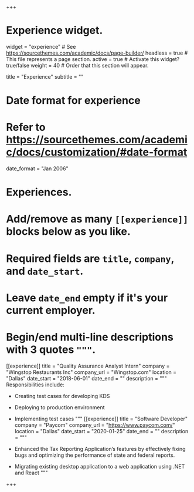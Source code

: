 +++
# Experience widget.
widget = "experience"  # See https://sourcethemes.com/academic/docs/page-builder/
headless = true  # This file represents a page section.
active = true  # Activate this widget? true/false
weight = 40  # Order that this section will appear.

title = "Experience"
subtitle = ""

# Date format for experience
#   Refer to https://sourcethemes.com/academic/docs/customization/#date-format
date_format = "Jan 2006"

# Experiences.
#   Add/remove as many `[[experience]]` blocks below as you like.
#   Required fields are `title`, `company`, and `date_start`.
#   Leave `date_end` empty if it's your current employer.
#   Begin/end multi-line descriptions with 3 quotes `"""`.
[[experience]]
  title = "Quality Assurance Analyst Intern"
  company = "Wingstop Restaurants Inc"
  company_url = "Wingstop.com"
  location = "Dallas"
  date_start = "2018-06-01"
  date_end = ""
  description = """
  Responsibilities include:

  * Creating test cases for developing KDS
  * Deploying to production environment
  * Implementing test cases 
  """
[[experience]]
  title = "Software Developer"
  company = "Paycom"
  company_url = "https://www.paycom.com/"
  location = "Dallas"
  date_start = "2020-01-25"
  date_end = ""
  description = """
 
  * Enhanced the Tax Reporting Application’s features by effectively fixing bugs and optimizing the performance of state and federal reports. 
  * Migrating existing desktop application to a web application using .NET and React 
  """



+++
